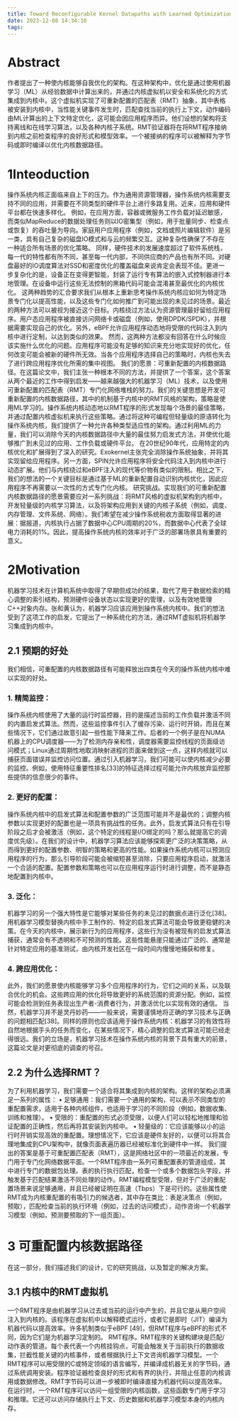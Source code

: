 ```yaml
---
title: Toward Reconfigurable Kernel Datapaths with Learned Optimizations
date: 2023-12-08 14:34:10
tags:
---
```

# Abstract
作者提出了一种使内核能够自我优化的架构。在这种架构中，优化是通过使用机器学习（ML）从经验数据中计算出来的，并通过内核虚拟机以安全和系统化的方式集成到内核中。这个虚拟机实现了可重新配置的匹配表（RMT）抽象，其中表格被安装到内核中，当性能关键事件发生时，匹配查找当前的执行上下文，动作编码由ML计算出的上下文特定优化，这可能会因应用程序而异。他们设想的架构将支持离线和在线学习算法，以及各种内核子系统。RMT验证器将在将RMT程序接纳到内核之前检查程序的良好形式和模型效率。一个被接纳的程序可以被解释为字节码或即时编译以优化内核数据路径。

# 1Inteoduction
操作系统内核正面临来自上下的压力。作为通用资源管理器，操作系统内核需要支持不同的应用，并需要在不同类型的硬件平台上进行多路复用。近来，应用和硬件平台都在快速多样化。
例如，在应用方面，容器或微服务工作负载对延迟敏感，而类似MapReduce的数据处理任务则以IO密集型（例如，用于批量同步、检查点或恢复）的吞吐量为导向。家庭用户应用程序（例如，文档或照片编辑软件）是另一类，具有自己复杂的磁盘IO模式和与云的频繁交互。这种复杂性确保了不存在一种适合所有场景的优化策略。
同样，硬件技术的发展速度超过了软件系统栈，每一代的特性都有所不同，甚至每一代内部，不同供应商的产品也有所不同。对硬盘最好的IO调度算法对SSD和密度优化的覆盖磁盘来说肯定会表现不佳。更进一步复杂化的是，设备正在变得更智能，封装了运行专有算法的嵌入式控制器进行本地管理。在设备中运行这些无法控制的黑箱代码可能会混淆甚至最优化的内核优化。
这两种趋势的汇合要求我们从根本上重新思考操作系统内核应如何为特定场景专门化以提高性能，以及这些专门化如何推广到可能出现的未见过的场景。最近的两种方法可以被视为接近这个目标。内核绕过方法认为资源管理最好留给应用程序。用户态应用程序被直接访问网络卡或磁盘（例如，使用DPDK/SPDK），并根据需要实现自己的优化。另外，eBPF允许应用程序动态地将受限的代码注入到内核中进行定制，以达到类似的效果。
然而，这两种方法都没有回答在什么时候应该实施什么优化的问题。应用程序可能没有足够的知识来充分地实现好的优化，任何改变可能会被新的硬件所无效。当各个应用程序选择自己的策略时，内核也失去了进行跨应用程序优化所需的集中视图。
我们的愿景：可重新配置的内核数据路径。在这篇论文中，我们主张一种根本不同的方法，并提供了一个答案，这个答案从两个最近的工作中得到启发——越来越强大的机器学习（ML）技术，以及使用可重新配置的匹配表（RMT）专门化网络堆栈的努力。我们的关键思想是开发可重新配置的内核数据路径，其中的机制基于内核中的RMT风格的架构，策略是使用ML学习的。操作系统内核动态地以RMT程序的形式发现每个场景的最佳策略，并通过配置内核虚拟机来执行这些策略。通过将这种可编程但轻量级的原语转化为操作系统内核，我们提供了一种允许各种类型适应性的架构。通过利用ML的力量，我们可以消除今天的内核数据路径中大量的最佳努力启发式方法，并使优化能够推广到未见过的应用、工作负载或硬件平台。
在20世纪90年代，应用特定的内核优化和扩展得到了深入的研究。Exokernel主张完全消除操作系统抽象，并将其实现留给应用程序。另一方面，SPIN允许应用程序将安全代码注入到内核中进行动态扩展。他们与内核绕过和eBPF注入的现代等价物有类似的限制。相比之下，我们的想法的一个关键目标是通过基于ML的重新配置自动识别内核优化，因此应用程序不再需要以一次性的方式专门化内核。
研究挑战。实现我们的可重新配置内核数据路径的愿景需要应对一系列挑战：将RMT风格的虚拟机架构到内核中，开发轻量级的内核学习算法，以及将架构应用到关键的内核子系统（例如，调度、内存管理、文件系统、网络）。我们希望在减少操作系统税收方面取得显著的进展：据报道，内核执行占据了数据中心CPU周期的20%，而数据中心代表了全球电力消耗的1%。因此，提高操作系统内核的效率对于广泛的部署场景具有重要的意义。

# 2Motivation
机器学习技术在计算机系统中取得了早期但成功的结果，取代了用于数据检索的精心调整的索引结构，预测硬件设备状态以实现更好的管理，以及有效地管理C++对象内存。张和黄认为，机器学习应该应用到操作系统内核中。我们的想法受到了这项工作的启发，它提出了一种系统化的方法，通过RMT虚拟机将机器学习集成到内核中。
## 2.1 预期的好处
 我们相信，可重配置的内核数据路径有可能释放出四类在今天的操作系统内核中难以实现的好处。
### 1. 精简监控：
操作系统内核使用了大量的运行时监控器，目的是描述当前的工作负载并激活不同的内置启发式算法。然而，这些监控事件引入了缓存污染、运行时开销，而且在某些情况下，它们通过故意引起一些性能下降来工作。后者的一个例子是在NUMA机器上的CPU调度器——为了检测内存亲和性，调度器需要监控线程的页面级访问模式；Linux通过周期性地取消映射进程的页面来做到这一点，这样内核就可以捕获页面错误并监控访问位置。通过引入机器学习，我们可能可以使内核减少必要的监控。例如，使用特征重要性排名[33]的特征选择过程可能允许内核放弃监控那些提供的信息很少的事件。 
### 2. 更好的配置：
操作系统内核中的启发式算法和配置参数的广泛范围可能并不是最优的；调整内核参数以实现更好的配置也是一项具有挑战性的任务。此外，启发式算法只有在引导阶段之后才会被激活（例如，这个特定的线程是I/O绑定的吗？那么就提高它的调度优先级）。在我们的设计中，机器学习算法应该能够探索更广泛的决策策略，从而得到更好的配置参数、明智的策略和更高的性能。如果操作系统内核可以预测应用程序的行为，那么引导阶段可能会被缩短甚至消除，只要应用程序启动，就激活一个合适的配置。配置参数和策略也可以在应用程序运行时进行调整，而不是静态地配置到内核中。
### 3. 泛化：
机器学习的另一个强大特性是它能够对某些任务的未见过的数据点进行泛化[38]。用机器学习模型替换内核中手工制作的、特定的启发式算法可能会导致更稳健的决策。在今天的内核中，展示新行为的应用程序，这些行为没有被现有的启发式算法捕获，通常会有不透明和不可预测的性能。这些性能悬崖只能通过广泛的、通常是针对特定应用的基准测试，由内核开发社区在一段时间内慢慢地捕获和修复。 
### 4. 跨应用优化：
此外，我们的愿景使内核能够学习多个应用程序的行为，它们之间的关系，以及联合优化的机会。这些跨应用的优化将导致更好的系统范围的资源分配。例如，监控可能会检测到任务表现出生产者-消费者行为，并激活优化以实现有效的通信。 当然，机器学习并不是灵丹妙药——一般来说，需要谨慎地将正确的学习技术与正确的问题相匹配[38]。同样的原则也应该适用于操作系统内核：机器学习的有效性将自然地根据手头的任务而变化，在某些情况下，精心调整的启发式算法可能已经走得很远。我们的立场是，机器学习技术在操作系统内核的背景下具有重大的前景，这篇论文是对更彻底的调查的号召。

## 2.2 为什么选择RMT？
为了利用机器学习，我们需要一个适合将其集成到内核的架构。这样的架构必须满足一系列的属性：
• 足够通用：我们需要一个通用的架构，可以表示不同类型的重配置需求，适用于各种内核组件，也适用于学习的不同阶段（例如，数据收集、训练和推理）。
• 受限的：重配置的形式必须受限，以便人们可以轻松地推理和验证配置的正确性，然后再将其安装到内核中。
• 轻量级的：它应该能够以小的运行时开销实现高效的重配置。理想情况下，它应该是硬件友好的，以便可以将其合理地集成到CPU架构中，就像页面表遍历器已经被标准化到硬件中一样。
我们提出的答案是基于可重配置匹配表（RMT），这是网络社区中的一项最近的发展，专门用于专门化网络数据平面。一个RMT程序由一系列可重配置表的管道组成，其中进行专门的数据包处理。表的执行执行匹配，检查一个或多个数据包头字段，并触发基于匹配结果激活不同处理的动作。RMT编程模型受限，但对于广泛的重配置场景来说足够通用，并且已经被证明在高速（Tbps）下是可行的。这些属性使RMT成为内核重配置的有吸引力的候选者，其中存在类比：表是决策点（例如，预取），匹配检查当前的执行环境（例如，过去的访问模式），动作咨询一个机器学习模型（例如，预测要预取的下一组页面）。

# 3 可重配置内核数据路径
在这一部分，我们描述我们的设计，它的研究挑战，以及暂定的解决方案。

## 3.1 内核中的RMT虚拟机
一个RMT程序是由机器学习从过去或当前的运行中产生的，并且它是从用户空间注入到内核的。该程序在虚拟机中以解释模式运行，或者它是即时（JIT）编译为机器代码以提高效率。许多机制类似于eBPF [49]，但RMT程序与eBPF的形式不同，因为它们是为机器学习定制的。
RMT程序。RMT程序的关键构建块是匹配/动作表的管道。每个表代表一个内核挂钩点，可能会触发关于当前执行的数据收集，拦截性能关键的内核事件，或者根据执行上下文咨询机器学习模型。一个RMT程序可以用受限的C或特定领域的语言编写，并编译成机器无关的字节码，通过系统调用安装。程序验证器检查良好的形式和有界的执行，并阻止任意的内核调用或数据修改。RMT字节码可以进一步被即时编译直接为机器代码以提高效率。在运行时，一个RMT程序可以访问一组受限的内核函数，这些函数专门用于学习和推理。它还可以访问存储执行上下文、历史数据和机器学习模型本身的内核内存。